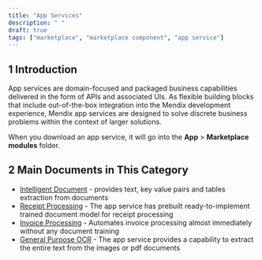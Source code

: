 ```yaml
---
title: "App Services"
description: " "
draft: true 
tags: ["marketplace", "marketplace component", "app service"]
---
```


## 1 Introduction

App services are domain-focused and packaged business capabilities delivered in the form of APIs and associated UIs. As flexible building blocks that include out-of-the-box integration into the Mendix development experience, Mendix app services are designed to solve discrete business problems within the context of larger solutions. 

When you download an app service, it will go into the **App** > **Marketplace modules** folder.

## 2 Main Documents in This Category

* [Intelligent Document](intelligent-document) - provides text, key value pairs and tables extraction from documents
* [Receipt Processing](receipt-processing) - The app service has prebuilt ready-to-implement trained document model for receipt processing
* [Invoice Processing](invoice-processing) - Automates invoice processing almost immediately without any document training
* [General Purpose OCR](general-purpose-ocr) - The app service provides a capability to extract the entire text from the images or pdf documents